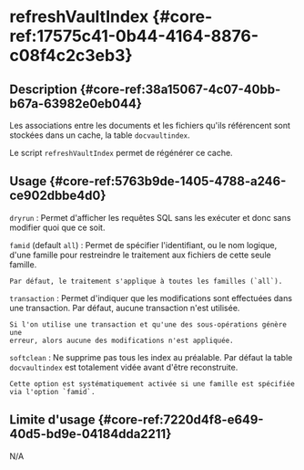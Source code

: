 # refreshVaultIndex {#core-ref:17575c41-0b44-4164-8876-c08f4c2c3eb3}

## Description {#core-ref:38a15067-4c07-40bb-b67a-63982e0eb044}

Les associations entre les documents et les fichiers qu'ils référencent sont
stockées dans un cache, la table `docvaultindex`.

Le script `refreshVaultIndex` permet de régénérer ce cache.

## Usage {#core-ref:5763b9de-1405-4788-a246-ce902dbbe4d0}

`dryrun` 
:   Permet d'afficher les requêtes SQL sans les exécuter et donc
    sans modifier quoi que ce soit.

`famid` (default `all`)
:   Permet de spécifier l'identifiant, ou le nom logique, d'une famille pour
    restreindre le traitement aux fichiers de cette seule famille.
    
    Par défaut, le traitement s'applique à toutes les familles (`all`).

`transaction` 
:   Permet d'indiquer que les modifications sont effectuées dans une transaction.
    Par défaut, aucune transaction n'est utilisée.
    
    Si l'on utilise une transaction et qu'une des sous-opérations génère une
    erreur, alors aucune des modifications n'est appliquée.

`softclean` 
:   Ne supprime pas tous les index au préalable.
    Par défaut la table `docvaultindex` est totalement vidée avant d'être 
    reconstruite.
    
    Cette option est systématiquement activée si une famille est spécifiée
    via l'option `famid`.

## Limite d'usage {#core-ref:7220d4f8-e649-40d5-bd9e-04184dda2211}

N/A

